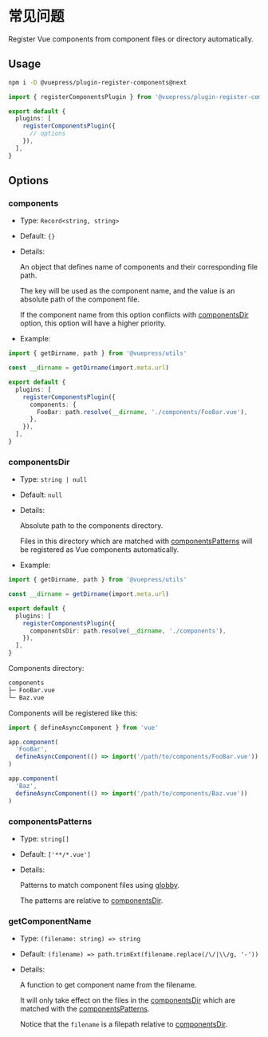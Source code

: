 # 常见问题

<NpmBadge package="@vuepress/plugin-register-components" />

Register Vue components from component files or directory automatically.

## Usage

```bash
npm i -D @vuepress/plugin-register-components@next
```

```ts
import { registerComponentsPlugin } from '@vuepress/plugin-register-components'

export default {
  plugins: [
    registerComponentsPlugin({
      // options
    }),
  ],
}
```

## Options

### components

- Type: `Record<string, string>`

- Default: `{}`

- Details:

  An object that defines name of components and their corresponding file path.

  The key will be used as the component name, and the value is an absolute path of the component file.

  If the component name from this option conflicts with [componentsDir](#componentsdir) option, this option will have a higher priority.

- Example:

```ts
import { getDirname, path } from '@vuepress/utils'

const __dirname = getDirname(import.meta.url)

export default {
  plugins: [
    registerComponentsPlugin({
      components: {
        FooBar: path.resolve(__dirname, './components/FooBar.vue'),
      },
    }),
  ],
}
```

### componentsDir

- Type: `string | null`

- Default: `null`

- Details:

  Absolute path to the components directory.

  Files in this directory which are matched with [componentsPatterns](#componentspatterns) will be registered as Vue components automatically.

- Example:

```ts
import { getDirname, path } from '@vuepress/utils'

const __dirname = getDirname(import.meta.url)

export default {
  plugins: [
    registerComponentsPlugin({
      componentsDir: path.resolve(__dirname, './components'),
    }),
  ],
}
```

Components directory:

```bash
components
├─ FooBar.vue
└─ Baz.vue
```

Components will be registered like this:

```ts
import { defineAsyncComponent } from 'vue'

app.component(
  'FooBar',
  defineAsyncComponent(() => import('/path/to/components/FooBar.vue'))
)

app.component(
  'Baz',
  defineAsyncComponent(() => import('/path/to/components/Baz.vue'))
)
```

### componentsPatterns

- Type: `string[]`

- Default: `['**/*.vue']`

- Details:

  Patterns to match component files using [globby](https://github.com/sindresorhus/globby).

  The patterns are relative to [componentsDir](#componentsdir).

### getComponentName

- Type: `(filename: string) => string`

- Default: `(filename) => path.trimExt(filename.replace(/\/|\\/g, '-'))`

- Details:

  A function to get component name from the filename.
  
  It will only take effect on the files in the [componentsDir](#componentsdir) which are matched with the [componentsPatterns](#componentspatterns).

  Notice that the `filename` is a filepath relative to [componentsDir](#componentsdir).
